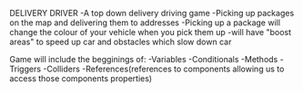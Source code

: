 DELIVERY DRIVER
-A top down delivery driving game
-Picking up packages on the map and delivering them to addresses
-Picking up a package will change the colour of your vehicle when you pick them up
-will have "boost areas" to speed up car and obstacles which slow down car

Game will include the begginings of:
-Variables
-Conditionals
-Methods
-Triggers
-Colliders
-References(references to components allowing us to access those components properties)

